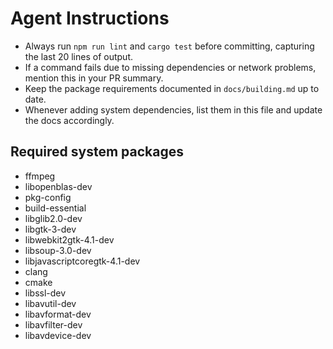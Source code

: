 # Agent Instructions

- Always run `npm run lint` and `cargo test` before committing, capturing the last 20 lines of output.
- If a command fails due to missing dependencies or network problems, mention this in your PR summary.
- Keep the package requirements documented in `docs/building.md` up to date.
- Whenever adding system dependencies, list them in this file and update the docs accordingly.

## Required system packages
- ffmpeg
- libopenblas-dev
- pkg-config
- build-essential
- libglib2.0-dev
- libgtk-3-dev
- libwebkit2gtk-4.1-dev
- libsoup-3.0-dev
- libjavascriptcoregtk-4.1-dev
- clang
- cmake
- libssl-dev
- libavutil-dev
- libavformat-dev
- libavfilter-dev
- libavdevice-dev
